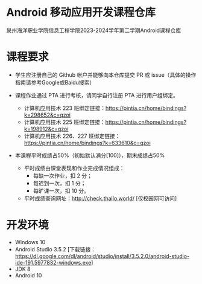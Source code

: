 # Android 移动应用开发课程仓库
泉州海洋职业学院信息工程学院2023-2024学年第二学期Android课程仓库

# 课程要求
- 学生应注册自己的 Github 帐户并能够向本仓库提交 PR 或 issue（具体的操作指南请参考Google或Baidu搜索）

- 课程作业通过 PTA 进行考核，请同学自行注册 PTA 进行用户组绑定。
    - 计算机应用技术 223 班绑定链接：https://pintia.cn/home/bindings?k=298652&c=qzoi
    - 计算机应用技术 225 班绑定链接：https://pintia.cn/home/bindings?k=198912&c=qzoi
    - 计算机应用技术 226、227 班绑定链接：https://pintia.cn/home/bindings?k=633610&c=qzoi
- 本课程平时成绩占50%（初始默认满分[100]），期末成绩占50%
    - 平时成绩由课堂表现和作业完成情况组成：
        - 每缺一次作业，扣 2 分；
        - 每迟到一次，扣 1 分；
        - 每旷课一次，扣 10 分。
    - 平时成绩查询网址：http://check.thallo.world/ [仅校园网可访问]
# 开发环境
- Windows 10
- Android Studio 3.5.2 [下载链接：https://dl.google.com/dl/android/studio/install/3.5.2.0/android-studio-ide-191.5977832-windows.exe]
- JDK 8
- Android 10